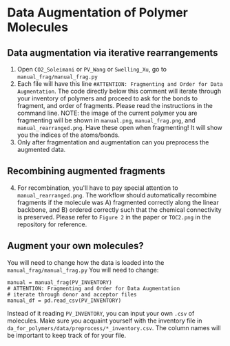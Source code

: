 # Data Augmentation of Polymer Molecules

## Data augmentation via iterative rearrangements
1. Open `CO2_Soleimani` or `PV_Wang` or `Swelling_Xu`, go to `manual_frag/manual_frag.py`
2. Each file will have this line `#ATTENTION: Fragmenting and Order for Data Augmentation`. The code directly below this comment will iterate through your inventory of polymers and proceed to ask for the bonds to fragment, and order of fragments. Please read the instructions in the command line. NOTE: the image of the current polymer you are fragmenting will be shown in `manual.png`, `manual_frag.png`, and `manual_rearranged.png`. Have these open when fragmenting! It will show you the indices of the atoms/bonds.
3. Only after fragmentation and augmentation can you preprocess the augmented data.

## Recombining augmented fragments
4. For recombination, you'll have to pay special attention to `manual_rearranged.png`. The workflow should automatically recombine fragments if the molecule was A) fragmented correctly along the linear backbone, and B) ordered correctly such that the chemical connectivity is preserved. Please refer to `Figure 2` in the paper or `TOC2.png` in the repository for reference.

## Augment your own molecules?
You will need to change how the data is loaded into the `manual_frag/manual_frag.py`
You will need to change:

    manual = manual_frag(PV_INVENTORY)
    # ATTENTION: Fragmenting and Order for Data Augmentation
    # iterate through donor and acceptor files
    manual_df = pd.read_csv(PV_INVENTORY)

Instead of it reading `PV_INVENTORY`, you can input your own `.csv` of molecules. Make sure you acquaint yourself with the inventory file in `da_for_polymers/data/preprocess/*_inventory.csv`. The column names will be important to keep track of for your file.